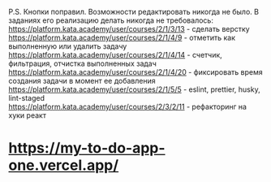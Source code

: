 P.S. Кнопки поправил. Возможности редактировать никогда не было. В заданиях его реализацию делать никогда не требовалось: <br>
  https://platform.kata.academy/user/courses/2/1/3/13 - сделать верстку <br>
  https://platform.kata.academy/user/courses/2/1/4/9 - отметить как выполненную или удалить задачу <br>
  https://platform.kata.academy/user/courses/2/1/4/14 - счетчик, фильтрация, отчистка выполненных задач <br>
  https://platform.kata.academy/user/courses/2/1/4/20 - фиксировать время создания задачи в момент ее добавления <br>
  https://platform.kata.academy/user/courses/2/1/5/5 - eslint, prettier, husky, lint-staged <br>
  https://platform.kata.academy/user/courses/2/3/2/11 - рефакторинг на хуки реакт <br>

# https://my-to-do-app-one.vercel.app/
